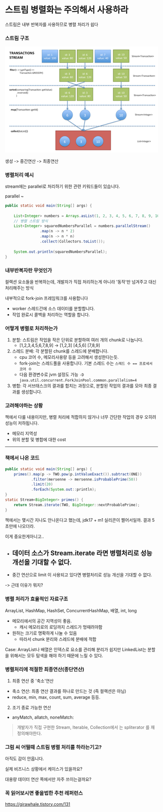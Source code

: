 # 스트림 병렬화는 주의해서 사용하라

스트림은 내부 반복자를 사용하므로 병렬 처리가 쉽다

### 스트림 구조
![img](images/stream.jpeg)

생성 -> 중간연산 -> 최종연산

### 병렬처리 예시

stream에는 parallel로 처리하기 위한 관련 키워드들이 있습니다.

parallel ~

``` java
public static void main(String[] args) {
    
    List<Integer> numbers = Arrays.asList(1, 2, 3, 4, 5, 6, 7, 8, 9, 10);
    // 병렬 스트림 방식
    List<Integer> squaredNumbersParallel = numbers.parallelStream()
                .map(n -> n * 2)
                .map(n -> n * n)
                .collect(Collectors.toList());

    System.out.println(squaredNumbersParallel);
}
```

### 내부반복자란 무엇인가
컬랙션 요소들을 반복하는데, 개발자가 직접 처리하는게 아니라 '동작'만 넘겨주고 대신 처리해주는 방식

내부적으로 fork-join 프레임워크를 사용합니다
- worker 스레드간에 소스 데이터를 분할합니다.
- 작업 완료시 콜백을 처리하는 역할을 합니다. 

### 어떻게 병렬로 처리하는가
1. 분할: 스트림은 작업을 작은 단위로 분할하여 여러 개의 chunk로 나눕니다.
    - [1,2,3,4,5,6,7,8,9] -> [1,2,3] [4,5,6] [7,8,9]
2. 스레드 분배: 각 분할된 chunk를 스레드에 분배합니다.
    - cpu 코어 수, 메모리사용량 등을 고려해서 생성한다는듯.
    - fork-join는 스레드풀을 사용합니다. 기본 스레드 수는 `스레드 수 == 프로세서 코어 수`
    - 다음 환경변수로 jvm 설정도 가능 `-D java.util.concurrent.ForkJoinPool.common.parallelism=4`
3. 병합: 각 서브태스크의 결과를 합치는 과정으로, 분할된 작업의 결과를 모아 최종 결과를 생성합니다.

### 고려해야하는 상황
책에서 다룰 내용이지만, 병렬 처리에 적합하지 않거나 너무 간단한 작업의 경우 오히려 성능이 저하됩니다.
- 메모리 지역성
- 위의 분할 및 병합에 대한 cost

---

### 책에서 나온 코드


``` java
public static void main(String[] args) {
    primes().map(p -> TWO.pow(p.intValueExact()).subtract(ONE))
            .filter(mersenne -> mersenne.isProbablePrime(50))
            .limit(20)
            .forEach(System.out::println);
}
static Stream<BigInteger> primes() {
    return Stream.iterate(TWO, BigInteger::nextProbablePrime);
}

```

책에서는 몇시간 지나도 안나온다고 했는데, jdk17 + m1 실리콘이 쩔어서일까. 결과 5초만에 나오더라.

이게 중요한게아니고..

- 데이터 소스가 Stream.iterate 라면 병렬처리로 성능 개선을 기대할 수 없다.
  - 
- 중간 연산으로 limit 이 사용되고 있다면 병렬처리로 성능 개선을 기대할 수 없다.

-> 근데 이유가 뭐지?

### 병렬 처리가 효율적인 자료구조

ArrayList, HashMap, HashSet, ConcurrentHashMap, 배열, int, long

- 메모리에서의 공간 지역성이 좋음.
  - 캐시 메모리로의 로딩까지 스레드가 멍때려야함
- 원하는 크기로 명확하게 나눌 수 있음
  - 따라서 chunk 분리와 스레드에 분배에 적합

Case: ArrayList나 배열은 인덱스로 요소를 관리해 분리가 쉽지만 LinkedList는 분할을 위해서는 모두 탐색을 해야 하기 때문에 느릴 수 있다.

### 병렬처리에 적절한 최종연산(종단연산)

1. 최종 연산 중 '축소'연산
- 축소 연산: 최종 연산 결과를 하나로 만드는 것 (즉 컬랙션은 아님)
- reduce, min, max, count, sum, average 등등.

2. 조기 종료 가능한 연산
- anyMatch, allatch, noneMatch:

> 개발자가 직접 구현한 Stream, Iterable, Collection에서 는 spliterator 를 재정의해야한다.

### 그럼 씨 어떨때 스트림 병렬 처리를 하라는기고?

아직도 감이 안옵니다.

실제 비즈니스 상황에서 케이스가 있을까요?

대용량 데이터 연산 쪽에서만 자주 쓰이는걸까요?

### 꼭 읽어보시면 좋을법한 추천 레퍼런스

https://girawhale.tistory.com/131

